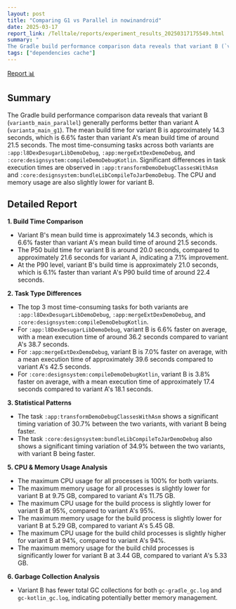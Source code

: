 ```yaml
---
layout: post
title: "Comparing G1 vs Parallel in nowinandroid"
date: 2025-03-17
report_link: /Telltale/reports/experiment_results_20250317175549.html
summary: " 
The Gradle build performance comparison data reveals that variant B (`variantb_main_parallel`) generally performs better than variant A (`varianta_main_g1`). The mean build time for variant B is approximately 14.3 seconds, which is 6.6% faster than variant A's mean build time of around 21.5 seconds. The most time-consuming tasks across both variants are `:app:l8DexDesugarLibDemoDebug`, `:app:mergeExtDexDemoDebug`, and `:core:designsystem:compileDemoDebugKotlin`. Significant differences in task execution times are observed in `:app:transformDemoDebugClassesWithAsm` and `:core:designsystem:bundleLibCompileToJarDemoDebug`. The CPU and memory usage are also slightly lower for variant B."
tags: ["dependencies cache"]
---
```

[Report 📊](../../reports/experiment_results_20250317175549.html)
## Summary
The Gradle build performance comparison data reveals that variant B (`variantb_main_parallel`) generally performs better than variant A (`varianta_main_g1`). The mean build time for variant B is approximately 14.3 seconds, which is 6.6% faster than variant A's mean build time of around 21.5 seconds. The most time-consuming tasks across both variants are `:app:l8DexDesugarLibDemoDebug`, `:app:mergeExtDexDemoDebug`, and `:core:designsystem:compileDemoDebugKotlin`. Significant differences in task execution times are observed in `:app:transformDemoDebugClassesWithAsm` and `:core:designsystem:bundleLibCompileToJarDemoDebug`. The CPU and memory usage are also slightly lower for variant B.

## Detailed Report

**1. Build Time Comparison**
- Variant B's mean build time is approximately 14.3 seconds, which is 6.6% faster than variant A's mean build time of around 21.5 seconds. 
- The P50 build time for variant B is around 20.0 seconds, compared to approximately 21.6 seconds for variant A, indicating a 7.1% improvement.
- At the P90 level, variant B's build time is approximately 21.0 seconds, which is 6.1% faster than variant A's P90 build time of around 22.4 seconds.

**2. Task Type Differences**
- The top 3 most time-consuming tasks for both variants are `:app:l8DexDesugarLibDemoDebug`, `:app:mergeExtDexDemoDebug`, and `:core:designsystem:compileDemoDebugKotlin`.
- For `:app:l8DexDesugarLibDemoDebug`, variant B is 6.6% faster on average, with a mean execution time of around 36.2 seconds compared to variant A's 38.7 seconds.
- For `:app:mergeExtDexDemoDebug`, variant B is 7.0% faster on average, with a mean execution time of approximately 39.6 seconds compared to variant A's 42.5 seconds.
- For `:core:designsystem:compileDemoDebugKotlin`, variant B is 3.8% faster on average, with a mean execution time of approximately 17.4 seconds compared to variant A's 18.1 seconds.

**3. Statistical Patterns**
- The task `:app:transformDemoDebugClassesWithAsm` shows a significant timing variation of 30.7% between the two variants, with variant B being faster.
- The task `:core:designsystem:bundleLibCompileToJarDemoDebug` also shows a significant timing variation of 34.9% between the two variants, with variant B being faster.

**5. CPU & Memory Usage Analysis**
- The maximum CPU usage for all processes is 100% for both variants.
- The maximum memory usage for all processes is slightly lower for variant B at 9.75 GB, compared to variant A's 11.75 GB.
- The maximum CPU usage for the build process is slightly lower for variant B at 95%, compared to variant A's 95%.
- The maximum memory usage for the build process is slightly lower for variant B at 5.29 GB, compared to variant A's 5.45 GB.
- The maximum CPU usage for the build child processes is slightly higher for variant B at 94%, compared to variant A's 94%.
- The maximum memory usage for the build child processes is significantly lower for variant B at 3.44 GB, compared to variant A's 5.33 GB.

**6. Garbage Collection Analysis**
- Variant B has fewer total GC collections for both `gc-gradle_gc.log` and `gc-kotlin_gc.log`, indicating potentially better memory management.
